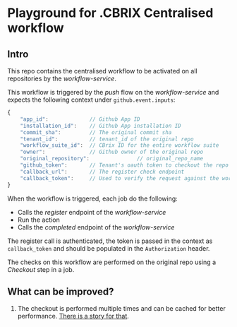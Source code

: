# Playground for .CBRIX Centralised workflow
## Intro
This repo contains the centralised workflow to be activated on all repositories by the _workflow-service_.

This workflow is triggered by the _push_ flow on the _workflow-service_ and expects the following context under `github.event.inputs`:
```javascript
{
    "app_id":             // Github App ID
    "installation_id":    // Github App installation ID
    "commit_sha":         // The original commit sha
    "tenant_id":          // tenant_id of the original repo
    "workflow_suite_id":  // CBrix ID for the entire workflow suite
    "owner":              // Github owner of the original repo
    "original_repository":               // original_repo_name
    "github_token":       // Tenant's oauth token to checkout the repo
    "callback_url":       // The register check endpoint
    "callback_token":     // Used to verify the request against the workflow id 
}
```

When the workflow is triggered, each job do the following:
-  Calls the _register_ endpoint of the _workflow-service_ 
-  Run the action
-  Calls the _completed_ endpoint of the _workflow-service_ 


The register call is authenticated, the token is passed in the context as `callback_token` and should be populated in the `Authorization` header.

The checks on this workflow are performed on the original repo using a _Checkout_ step in a job.

## What can be improved?
1. The checkout is performed multiple times and can be cached for better performance. [There is a story for that](https://app.clubhouse.io/cbrix/story/397/workflow-service-cbrix-workflow-performance-improve).
